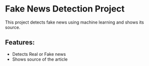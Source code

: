 # Fake News Detection Project

This project detects fake news using machine learning and shows its source.

## Features:
- Detects Real or Fake news
- Shows source of the article
